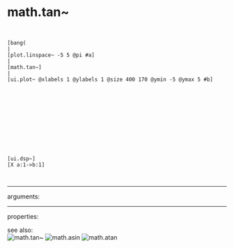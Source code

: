 # math.tan~

```


[bang(
|
[plot.linspace~ -5 5 @pi #a]
|
[math.tan~]
|
[ui.plot~ @xlabels 1 @ylabels 1 @size 400 170 @ymin -5 @ymax 5 #b]












[ui.dsp~]
[X a:1->b:1]

            
```
---
arguments:


---
properties:


see also:<br>
![math.tan~]("img/object_math.tan~.png")
![math.asin]("img/object_math.asin.png")
![math.atan]("img/object_math.atan.png")
